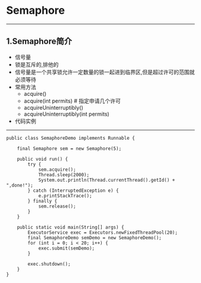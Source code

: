 # Semaphore

---

## 1.Semaphore简介
* 信号量
* 锁是互斥的,排他的
* 信号量是一个共享锁允许一定数量的锁一起进到临界区,但是超过许可的范围就必须等待
* 常用方法
	* acquire()
	* acquire(int permits)	# 指定申请几个许可 
	* acquireUninterruptibly()
	* acquireUninterruptibly(int permits)
* 代码实例

---
	public class SemaphoreDemo implements Runnable {
	
		final Semaphore sem = new Semaphore(5);
	
		public void run() {
			try {
				sem.acquire();
				Thread.sleep(2000);
				System.out.println(Thread.currentThread().getId() + ",done!");
			} catch (InterruptedException e) {
				e.printStackTrace();
			} finally {
				sem.release();
			}
		}
	
		public static void main(String[] args) {
			ExecutorService exec = Executors.newFixedThreadPool(20);
			final SemaphoreDemo semDemo = new SemaphoreDemo();
			for (int i = 0; i < 20; i++) {
				exec.submit(semDemo);
			}
			
			exec.shutdown();
		}
	}